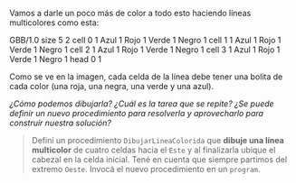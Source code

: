Vamos a darle un poco más de color a todo esto haciendo líneas multicolores como esta:

<gs-board>
 GBB/1.0
  size 5 2
  cell 0 1 Azul 1 Rojo 1 Verde 1 Negro 1
  cell 1 1 Azul 1 Rojo 1 Verde 1 Negro 1
  cell 2 1 Azul 1 Rojo 1 Verde 1 Negro 1
  cell 3 1 Azul 1 Rojo 1 Verde 1 Negro 1
  head 0 1 
</gs-board>

Como se ve en la imagen, cada celda de la línea debe tener una bolita de cada color (una roja, una negra, una verde y una azul). 

_¿Cómo podemos dibujarla? ¿Cuál es la tarea que se repite? ¿Se puede definir un nuevo procedimiento para resolverla y aprovecharlo para construir nuestra solución?_

> Definí un procedimiento `DibujarLineaColorida` que **dibuje una línea multicolor** de cuatro celdas hacia el `Este` y al finalizarla ubique el cabezal en la celda inicial. Tené en cuenta que siempre partimos del extremo `Oeste`. Invocá el nuevo procedimiento en un `program`.
